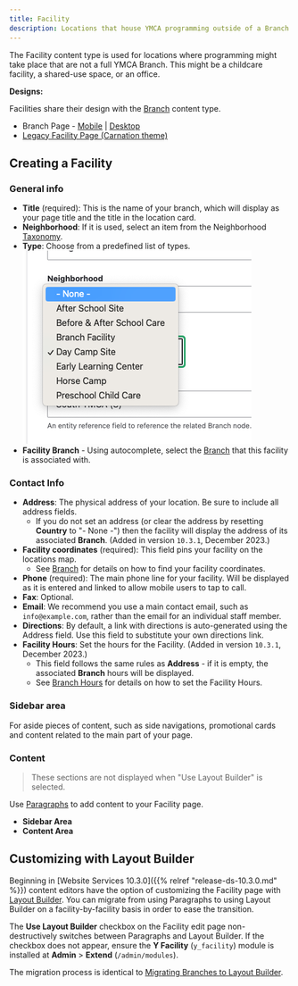 ```yaml
---
title: Facility
description: Locations that house YMCA programming outside of a Branch.
---
```


The Facility content type is used for locations where programming might take place that are not a full YMCA Branch. This might be a childcare facility, a shared-use space, or an office.

**Designs:**

Facilities share their design with the [Branch](../branch) content type.

- Branch Page - [Mobile](<../../../../../../assets/img/designs/lb/Branch Location Mobile.png>) | [Desktop](<../../../../../../assets/img/designs/lb/Branch Location Desktop.png>)
- [Legacy Facility Page (Carnation theme)](facility--carnation.png)


## Creating a Facility

### General info

- **Title** (required): This is the name of your branch, which will display as your page title and the title in the location card.
- **Neighborhood**: If it is used, select an item from the Neighborhood [Taxonomy](../../taxonomy).
- **Type**: Choose from a predefined list of types. ![A screenshot listing the preset Type options](facility--types.png)
- **Facility Branch** - Using autocomplete, select the [Branch](../branch) that this facility is associated with.

### Contact Info

- **Address**: The physical address of your location. Be sure to include all address fields.
  - If you do not set an address (or clear the address by resetting **Country** to "- None -") then the facility will display the address of its associated **Branch**. (Added in version `10.3.1`, December 2023.)
- **Facility coordinates** (required): This field pins your facility on the locations map.
  - See [Branch](../branch/#contact-info) for details on how to find your facility coordinates.
- **Phone** (required): The main phone line for your facility. Will be displayed as it is entered and linked to allow mobile users to tap to call.
- **Fax**: Optional.
- **Email**: We recommend you use a main contact email, such as `info@example.com`, rather than the email for an individual staff member.
- **Directions**: By default, a link with directions is auto-generated using the Address field. Use this field to substitute your own directions link.
- **Facility Hours**: Set the hours for the Facility. (Added in version `10.3.1`, December 2023.)
  - This field follows the same rules as **Address** - if it is empty, the associated **Branch** hours will be displayed.
  - See [Branch Hours](../branch/#branch-hours) for details on how to set the Facility Hours.

### Sidebar area

For aside pieces of content, such as side navigations, promotional cards and content related to the main part of your page.

### Content

> These sections are not displayed when "Use Layout Builder" is selected.

Use [Paragraphs](../../paragraphs) to add content to your Facility page.

- **Sidebar Area**
- **Content Area**

## Customizing with Layout Builder

Beginning in [Website Services 10.3.0]({{% relref "release-ds-10.3.0.md" %}}) content editors have the option of customizing the Facility page with [Layout Builder](../../layout-builder). You can migrate from using Paragraphs to using Layout Builder on a facility-by-facility basis in order to ease the transition.

The **Use Layout Builder** checkbox on the Facility edit page non-destructively switches between Paragraphs and Layout Builder. If the checkbox does not appear, ensure the **Y Facility** (`y_facility`) module is installed at **Admin** > **Extend** (`/admin/modules`).

The migration process is identical to [Migrating Branches to Layout Builder](../branch/#migrating-to-layout-builder).
